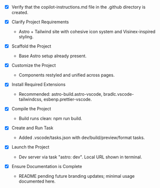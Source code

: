 - [x] Verify that the copilot-instructions.md file in the .github directory is created.

- [x] Clarify Project Requirements
	- Astro + Tailwind site with cohesive icon system and Visinex-inspired styling.

- [x] Scaffold the Project
	- Base Astro setup already present.

- [x] Customize the Project
	- Components restyled and unified across pages.

- [x] Install Required Extensions
	- Recommended: astro-build.astro-vscode, bradlc.vscode-tailwindcss, esbenp.prettier-vscode.

- [x] Compile the Project
	- Build runs clean: npm run build.

- [x] Create and Run Task
	- Added .vscode/tasks.json with dev/build/preview/format tasks.

- [x] Launch the Project
	- Dev server via task "astro: dev". Local URL shown in terminal.

- [x] Ensure Documentation is Complete
	- README pending future branding updates; minimal usage documented here.
